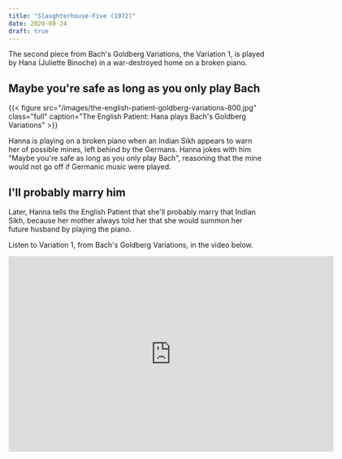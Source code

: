 ```yaml
---
title: "Slaughterhouse-Five (1972)"
date: 2020-09-24
draft: true
---
```


The second piece from Bach's Goldberg Variations, the Variation 1, is played by Hana (Juliette Binoche) in a war-destroyed home on a broken piano. 

## Maybe you're safe as long as you only play Bach

{{< figure src="/images/the-english-patient-goldberg-variations-800.jpg" class="full" caption="The English Patient: Hana plays Bach's Goldberg Variations" >}}

Hanna is playing on a broken piano when an Indian Sikh appears to warn her of possible mines, left behind by the Germans. Hanna jokes with him "Maybe you're safe as long as you only play Bach", reasoning that the mine would not go off if Germanic music were played.

## I'll probably marry him

Later, Hanna tells the English Patient that she'll probably marry that Indian Sikh, because her mother always told her that she would summon her future husband by playing the piano.

Listen to Variation 1, from Bach's Goldberg Variations, in the video below.

<iframe width="640" height="385" src="https://www.youtube.com/embed/15ezpwCHtJs?controls=0&start=300" frameborder="0" allow="accelerometer; autoplay; clipboard-write; encrypted-media; gyroscope; picture-in-picture" allowfullscreen></iframe>


